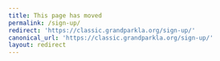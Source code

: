 ```yaml
---
title: This page has moved
permalink: /sign-up/
redirect: 'https://classic.grandparkla.org/sign-up/'
canonical_url: 'https://classic.grandparkla.org/sign-up/'
layout: redirect
---
```

